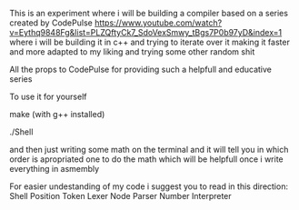 This is an experiment where i will be building a compiler based on a series created by CodePulse
https://www.youtube.com/watch?v=Eythq9848Fg&list=PLZQftyCk7_SdoVexSmwy_tBgs7P0b97yD&index=1
where i will be building it in c++ and trying to iterate over it making it faster and more adapted to my liking and trying some other random shit

All the props to CodePulse for providing such a helpfull and educative series

To use it for yourself

make (with g++ installed)

./Shell

and then just writing some math on the terminal and it will tell you in which order is apropriated one to do the math which will be helpfull once i write everything in asmembly

For easier undestanding of my code i suggest you to read in this direction:
Shell
Position
Token
Lexer
Node
Parser
Number
Interpreter
